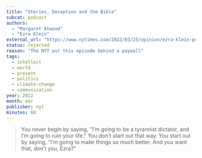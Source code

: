 ```yaml
---
title: "Stories, Deception and the Bible"
subcat: podcast
authors:
  - "Margaret Atwood"
  - "Ezra Klein"
external_url: "https://www.nytimes.com/2022/03/25/opinion/ezra-klein-podcast-margaret-atwood.html"
status: rejected
reason: "The NYT put this episode behind a paywall"
tags:
  - intellect
  - world
  - present
  - politics
  - climate-change
  - communication
year: 2022
month: mar
publisher: nyt
minutes: 68
---
```


> You never begin by saying, "I’m going to be a tyrannist dictator, and I’m going to ruin your life." You don’t start out that way. You start out by saying, "I’m going to make things so much better. And you want that, don’t you, Ezra?"
